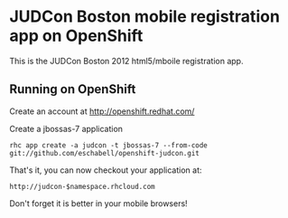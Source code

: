 JUDCon Boston mobile registration app on OpenShift
====================================================

This is the JUDCon Boston 2012 html5/mboile registration app.

Running on OpenShift
--------------------

Create an account at http://openshift.redhat.com/

Create a jbossas-7 application

    rhc app create -a judcon -t jbossas-7 --from-code git://github.com/eschabell/openshift-judcon.git

That's it, you can now checkout your application at:

    http://judcon-$namespace.rhcloud.com

Don't forget it is better in your mobile browsers!
